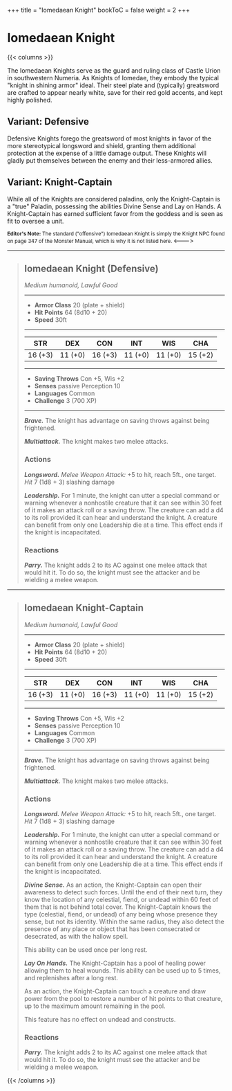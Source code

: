 +++
title = "Iomedaean Knight"
bookToC = false
weight = 2
+++

# Iomedaean Knight

{{< columns >}}

The Iomedaean Knights serve as the guard and ruling class of Castle Urion in southwestern Numeria. As Knights of Iomedae, they embody the typical "knight in shining armor" ideal. Their steel plate and (typically) greatsword are crafted to appear nearly white, save for their red gold accents, and kept highly polished.

## Variant: Defensive

Defensive Knights forego the greatsword of most knights in favor of the more stereotypical longsword and shield, granting them additional protection at the expense of a little damage output. These Knights will gladly put themselves between the enemy and their less-armored allies.

## Variant: Knight-Captain

While all of the Knights are considered paladins, only the Knight-Captain is a "true" Paladin, possessing the abilities Divine Sense and Lay on Hands. A Knight-Captain has earned sufficient favor from the goddess and is seen as fit to oversee a unit.

<small>
<strong>Editor's Note:</strong> The standard ("offensive") Iomedaean Knight is simply the Knight NPC found on page 347 of the Monster Manual, which is why it is not listed here.
</small>
<--->

<div class="phb">

___
> ## Iomedaean Knight (Defensive)
>*Medium humanoid, Lawful Good*
> ___
> - **Armor Class** 20 (plate + shield)
> - **Hit Points** 64 (8d10 + 20)
> - **Speed** 30ft
>___
>|STR|DEX|CON|INT|WIS|CHA|
>|:---:|:---:|:---:|:---:|:---:|:---:|
>|16 (+3)|11 (+0)|16 (+3)|11 (+0)|11 (+0)|15 (+2)|
>___
> - **Saving Throws** Con +5, Wis +2
> - **Senses** passive Perception 10
> - **Languages** Common
> - **Challenge** 3 (700 XP)
> ___
> ***Brave.*** The knight has advantage on saving throws against being frightened.
>
> ***Multiattack.*** The knight makes two melee attacks.
> ### Actions
> ***Longsword.*** *Melee Weapon Attack:* +5 to hit, reach 5ft., one target. *Hit* 7 (1d8 + 3) slashing damage
>
> ***Leadership.*** For 1 minute, the knight can utter a special command or warning whenever a nonhostile creature that it can see within 30 feet of it makes an attack roll or a saving throw. The creature can add a d4 to its roll provided it can hear and understand the knight. A creature can benefit from only one Leadership die at a time. This effect ends if the knight is incapacitated.
> ### Reactions
> ***Parry.*** The knight adds 2 to its AC against one melee attack that would hit it. To do so, the knight must see the attacker and be wielding a melee weapon.
</div>

<div class="phb">

___
> ## Iomedaean Knight-Captain
>*Medium humanoid, Lawful Good*
> ___
> - **Armor Class** 20 (plate + shield)
> - **Hit Points** 64 (8d10 + 20)
> - **Speed** 30ft
>___
>|STR|DEX|CON|INT|WIS|CHA|
>|:---:|:---:|:---:|:---:|:---:|:---:|
>|16 (+3)|11 (+0)|16 (+3)|11 (+0)|11 (+0)|15 (+2)|
>___
> - **Saving Throws** Con +5, Wis +2
> - **Senses** passive Perception 10
> - **Languages** Common
> - **Challenge** 3 (700 XP)
> ___
> ***Brave.*** The knight has advantage on saving throws against being frightened.
>
> ***Multiattack.*** The knight makes two melee attacks.
> ### Actions
> ***Longsword.*** *Melee Weapon Attack:* +5 to hit, reach 5ft., one target. *Hit* 7 (1d8 + 3) slashing damage
>
> ***Leadership.*** For 1 minute, the knight can utter a special command or warning whenever a nonhostile creature that it can see within 30 feet of it makes an attack roll or a saving throw. The creature can add a d4 to its roll provided it can hear and understand the knight. A creature can benefit from only one Leadership die at a time. This effect ends if the knight is incapacitated.
>
> ***Divine Sense.*** As an action, the Knight-Captain can open their awareness to detect such forces. Until the end of their next turn, they know the location of any celestial, fiend, or undead within 60 feet of them that is not behind total cover. The Knight-Captain knows the type (celestial, fiend, or undead) of any being whose presence they sense, but not its identity. Within the same radius, they also detect the presence of any place or object that has been consecrated or desecrated, as with the hallow spell.
>
> This ability can be used once per long rest.
>
> ***Lay On Hands.*** The Knight-Captain has a pool of healing power allowing them to heal wounds. This ability can be used up to 5 times, and replenishes after a long rest.
>
> As an action, the Knight-Captain can touch a creature and draw power from the pool to restore a number of hit points to that creature, up to the maximum amount remaining in the pool.
>
> This feature has no effect on undead and constructs.
> ### Reactions
> ***Parry.*** The knight adds 2 to its AC against one melee attack that would hit it. To do so, the knight must see the attacker and be wielding a melee weapon.
</div>

{{< /columns >}}
